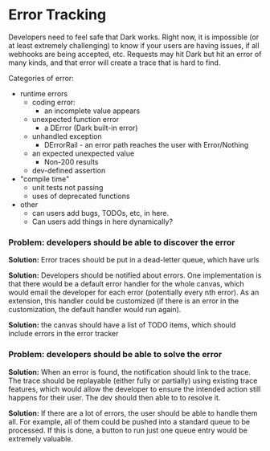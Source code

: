# Error Tracking

Developers need to feel safe that Dark works. Right now, it is impossible \(or at least extremely challenging\) to know if your users are having issues, if all webhooks are being accepted, etc. Requests may hit Dark but hit an error of many kinds, and that error will create a trace that is hard to find.

Categories of error:

* runtime errors
  * coding error:
    * an incomplete value appears
  * unexpected function error
    * a DError \(Dark built-in error\)
  * unhandled exception
    * DErrorRail - an error path reaches the user with Error/Nothing
  * an expected unexpected value
    * Non-200 results
  * dev-defined assertion
* "compile time"
  * unit tests not passing
  * uses of deprecated functions
* other
  * can users add bugs, TODOs, etc, in here.
  * Can users add things in here dynamically?

### Problem: developers should be able to discover the error

**Solution:** Error traces should be put in a dead-letter queue, which have urls

**Solution:** Developers should be notified about errors. One implementation is that there would be a default error handler for the whole canvas, which would email the developer for each error \(potentially every nth error\). As an extension, this handler could be customized \(if there is an error in the customization, the default handler would run again\).

**Solution:** the canvas should have a list of TODO items, which should include errors in the error tracker

### Problem: developers should be able to solve the error

**Solution:** When an error is found, the notification should link to the trace. The trace should be replayable \(either fully or partially\) using existing trace features, which would allow the developer to ensure the intended action still happens for their user. The dev should then able to  to resolve it.

**Solution:** If there are a lot of errors, the user should be able to handle them all. For example, all of them could be pushed into a standard queue to be processed. If this is done, a button to run just one queue entry would be extremely valuable.

